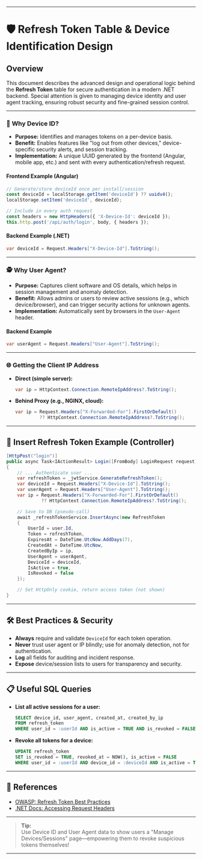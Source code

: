 
---

# 🛡️ Refresh Token Table & Device Identification Design

## Overview

This document describes the advanced design and operational logic behind the **Refresh Token** table for secure authentication in a modern .NET backend. Special attention is given to managing device identity and user agent tracking, ensuring robust security and fine-grained session control.

---

### 🚩 **Why Device ID?**
- **Purpose:** Identifies and manages tokens on a per-device basis.
- **Benefit:** Enables features like "log out from other devices," device-specific security alerts, and session tracking.
- **Implementation:** A unique UUID generated by the frontend (Angular, mobile app, etc.) and sent with every authentication/refresh request.

#### **Frontend Example (Angular)**
```typescript
// Generate/store deviceId once per install/session
const deviceId = localStorage.getItem('deviceId') ?? uuidv4();
localStorage.setItem('deviceId', deviceId);

// Include in every auth request
const headers = new HttpHeaders({ 'X-Device-Id': deviceId });
this.http.post('/api/auth/login', body, { headers });
```

#### **Backend Example (.NET)**
```csharp
var deviceId = Request.Headers["X-Device-Id"].ToString();
```

---

### 🕵️ **Why User Agent?**
- **Purpose:** Captures client software and OS details, which helps in session management and anomaly detection.
- **Benefit:** Allows admins or users to review active sessions (e.g., which device/browser), and can trigger security actions for unknown agents.
- **Implementation:** Automatically sent by browsers in the `User-Agent` header.

#### **Backend Example**
```csharp
var userAgent = Request.Headers["User-Agent"].ToString();
```

---

### 🌐 **Getting the Client IP Address**

- **Direct (simple server):**
  ```csharp
  var ip = HttpContext.Connection.RemoteIpAddress?.ToString();
  ```
- **Behind Proxy (e.g., NGINX, cloud):**
  ```csharp
  var ip = Request.Headers["X-Forwarded-For"].FirstOrDefault()
           ?? HttpContext.Connection.RemoteIpAddress?.ToString();
  ```

---

## 🔐 Insert Refresh Token Example (Controller)

```csharp
[HttpPost("login")]
public async Task<IActionResult> Login([FromBody] LoginRequest request)
{
    // ... Authenticate user ...
    var refreshToken = _jwtService.GenerateRefreshToken();
    var deviceId = Request.Headers["X-Device-Id"].ToString();
    var userAgent = Request.Headers["User-Agent"].ToString();
    var ip = Request.Headers["X-Forwarded-For"].FirstOrDefault() 
             ?? HttpContext.Connection.RemoteIpAddress?.ToString();

    // Save to DB (pseudo-call)
    await _refreshTokenService.InsertAsync(new RefreshToken
    {
        UserId = user.Id,
        Token = refreshToken,
        ExpiresAt = DateTime.UtcNow.AddDays(7),
        CreatedAt = DateTime.UtcNow,
        CreatedByIp = ip,
        UserAgent = userAgent,
        DeviceId = deviceId,
        IsActive = true,
        IsRevoked = false
    });

    // Set HttpOnly cookie, return access token (not shown)
}
```

---

## 🛠️ Best Practices & Security

- **Always** require and validate `DeviceId` for each token operation.
- **Never** trust user agent or IP blindly; use for anomaly detection, not for authentication.
- **Log** all fields for auditing and incident response.
- **Expose** device/session lists to users for transparency and security.

---

## 📋 Useful SQL Queries

- **List all active sessions for a user:**
    ```sql
    SELECT device_id, user_agent, created_at, created_by_ip
    FROM refresh_token
    WHERE user_id = :userId AND is_active = TRUE AND is_revoked = FALSE AND expires_at > NOW();
    ```

- **Revoke all tokens for a device:**
    ```sql
    UPDATE refresh_token
    SET is_revoked = TRUE, revoked_at = NOW(), is_active = FALSE
    WHERE user_id = :userId AND device_id = :deviceId AND is_active = TRUE;
    ```

---

## 📎 References

- [OWASP: Refresh Token Best Practices](https://cheatsheetseries.owasp.org/cheatsheets/JSON_Web_Token_for_Java_Cheat_Sheet.html)
- [.NET Docs: Accessing Request Headers](https://learn.microsoft.com/en-us/dotnet/api/microsoft.aspnetcore.http.httprequest.headers)

---

> **Tip:**  
> Use Device ID and User Agent data to show users a "Manage Devices/Sessions" page—empowering them to revoke suspicious tokens themselves!

---

